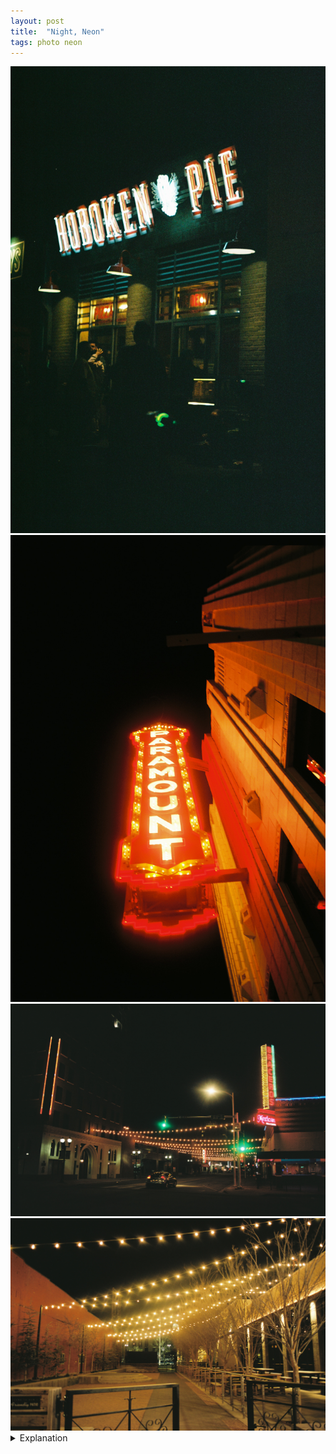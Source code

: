 ```yaml
---
layout: post
title:  "Night, Neon"
tags: photo neon
---
```


<div class="grid two">
    <img src="/assets/images/night-neon/2022-03-14-hoboken-pie.jpg" alt="Hoboken Pie" title="Hoboken Pie">
    <img src="/assets/images/night-neon/2022-04-10-amarillo-paramount.jpg" alt="Amarillo Paramount" title="Amarillo Paramount">
    <img src="/assets/images/night-neon/2022-04-10-amarillo-8th-polk.jpg" alt="Amarillo 8th & Polk" title="Amarillo 8th & Polk">
    <img src="/assets/images/night-neon/2022-04-10-amarillo-courtyard.jpg" alt="Amarillo Courtyard" title="Amarillo Courtyard">
</div>

<details>
    <summary>Explanation</summary>

    A few months ago I read a compilation of short stories by Joyce Carol Oates. As a collection, it is filled with some at times disturbing tales. Of them, one is very deeply tied to the allure and potentially destructive nature that neon can entail. While I may not encourage everyone to read the book, the stories are generally well written but can meander or be quite extreme at times, I did find myself thinking about some portions of the book. The eponymous story is definitely a drawn out affair chronicling a woman's dsyfunctions, each related in some way to neon lights. While I don't personally believe I share those sorts of destructive tendencies concerning neon lights, I do find myself drawn to them.<br><br>

    For these pictures, I wanted to reflect some of those at times inviting, at times dangerous feelings that neon lights can express. The first picture of the group was taken on the first night of SXSW and is probably my favorite of the bunch. There's something gritty and almost seedy to the picture. I think that mostly comes from mostly seeing the shadows of people in the picture. While a couple of people are lit, most only have a tiny bit of light, if any, shining on them. If you're paying attention, it's clear that Hoboken Pie is a pizza place, distributing slices out a window. But with all the occluding shadows, it could just as well be a less than reputable institution. I find that dichotomy quite interesting and that is why this is my favorite of the bunch.<br><br>

    For the next three pictures, I took them all in Amarillo in pretty close proximity. While the Paramount sign is quite alluring and this particular angle does it a couple favors, overall I find the picture a bit dull story wise. It's an ok picture, but it doesn't tell a particularly powerful or interesting story. I will say that the color is striking and that the reflection off the building is quite appealing.<br><br>

    In regards to the last couple of pictures, I find them quite odd. On the one hand, the lighting comports a very comforting and lively environment. On the other, there aren't any people. There's just a single car in the first one and no one and nothing in the second. The lighting betrays the idea that these should be bustling, high foot traffic areas. Instead, it's a ghost town. Now, to be fair, these pictures were taken on Sunday night and relatively late at that, around 10pm or so. It's also important to note that Amarillo doesn't really do Sundays, as in most places are closed on Sunday, I assume for religious reasons. Had I taken these pictures on Saturday, perhaps the streets would've been filled with people and these pictures would feel entirely different.<br><br>
</details>
